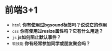 # 前端3+1
- `html` **你有使用过bgsound标签吗？说说它的作用**
- `css` **你有使用过resize属性吗？它有什么用途？**
- `js` **js如何阻止默认事件？**
- `软技能` **你有经常参加同学或朋友聚会吗？**


